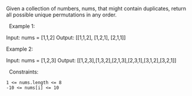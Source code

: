 Given a collection of numbers, nums, that might contain duplicates, return all possible unique permutations in any order.

 
Example 1:

Input: nums = [1,1,2]
Output:
[[1,1,2],
 [1,2,1],
 [2,1,1]]


Example 2:

Input: nums = [1,2,3]
Output: [[1,2,3],[1,3,2],[2,1,3],[2,3,1],[3,1,2],[3,2,1]]


 
Constraints:


	1 <= nums.length <= 8
	-10 <= nums[i] <= 10


